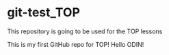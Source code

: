 # git-test_TOP
This repository is going to be used for the TOP lessons

This is my first GitHub repo for TOP!
Hello ODIN!